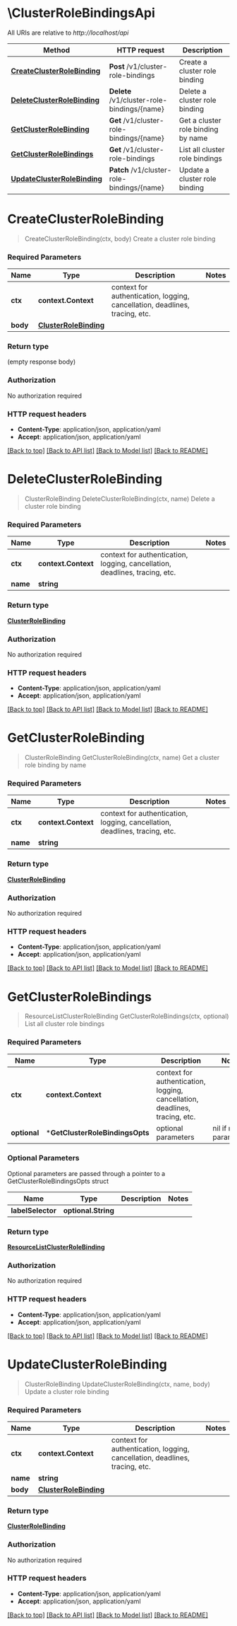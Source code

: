 # \ClusterRoleBindingsApi

All URIs are relative to *http://localhost/api*

Method | HTTP request | Description
------------- | ------------- | -------------
[**CreateClusterRoleBinding**](ClusterRoleBindingsApi.md#CreateClusterRoleBinding) | **Post** /v1/cluster-role-bindings | Create a cluster role binding
[**DeleteClusterRoleBinding**](ClusterRoleBindingsApi.md#DeleteClusterRoleBinding) | **Delete** /v1/cluster-role-bindings/{name} | Delete a cluster role binding
[**GetClusterRoleBinding**](ClusterRoleBindingsApi.md#GetClusterRoleBinding) | **Get** /v1/cluster-role-bindings/{name} | Get a cluster role binding by name
[**GetClusterRoleBindings**](ClusterRoleBindingsApi.md#GetClusterRoleBindings) | **Get** /v1/cluster-role-bindings | List all cluster role bindings
[**UpdateClusterRoleBinding**](ClusterRoleBindingsApi.md#UpdateClusterRoleBinding) | **Patch** /v1/cluster-role-bindings/{name} | Update a cluster role binding


# **CreateClusterRoleBinding**
> CreateClusterRoleBinding(ctx, body)
Create a cluster role binding



### Required Parameters

Name | Type | Description  | Notes
------------- | ------------- | ------------- | -------------
 **ctx** | **context.Context** | context for authentication, logging, cancellation, deadlines, tracing, etc.
  **body** | [**ClusterRoleBinding**](ClusterRoleBinding.md)|  | 

### Return type

 (empty response body)

### Authorization

No authorization required

### HTTP request headers

 - **Content-Type**: application/json, application/yaml
 - **Accept**: application/json, application/yaml

[[Back to top]](#) [[Back to API list]](../README.md#documentation-for-api-endpoints) [[Back to Model list]](../README.md#documentation-for-models) [[Back to README]](../README.md)

# **DeleteClusterRoleBinding**
> ClusterRoleBinding DeleteClusterRoleBinding(ctx, name)
Delete a cluster role binding



### Required Parameters

Name | Type | Description  | Notes
------------- | ------------- | ------------- | -------------
 **ctx** | **context.Context** | context for authentication, logging, cancellation, deadlines, tracing, etc.
  **name** | **string**|  | 

### Return type

[**ClusterRoleBinding**](ClusterRoleBinding.md)

### Authorization

No authorization required

### HTTP request headers

 - **Content-Type**: application/json, application/yaml
 - **Accept**: application/json, application/yaml

[[Back to top]](#) [[Back to API list]](../README.md#documentation-for-api-endpoints) [[Back to Model list]](../README.md#documentation-for-models) [[Back to README]](../README.md)

# **GetClusterRoleBinding**
> ClusterRoleBinding GetClusterRoleBinding(ctx, name)
Get a cluster role binding by name



### Required Parameters

Name | Type | Description  | Notes
------------- | ------------- | ------------- | -------------
 **ctx** | **context.Context** | context for authentication, logging, cancellation, deadlines, tracing, etc.
  **name** | **string**|  | 

### Return type

[**ClusterRoleBinding**](ClusterRoleBinding.md)

### Authorization

No authorization required

### HTTP request headers

 - **Content-Type**: application/json, application/yaml
 - **Accept**: application/json, application/yaml

[[Back to top]](#) [[Back to API list]](../README.md#documentation-for-api-endpoints) [[Back to Model list]](../README.md#documentation-for-models) [[Back to README]](../README.md)

# **GetClusterRoleBindings**
> ResourceListClusterRoleBinding GetClusterRoleBindings(ctx, optional)
List all cluster role bindings



### Required Parameters

Name | Type | Description  | Notes
------------- | ------------- | ------------- | -------------
 **ctx** | **context.Context** | context for authentication, logging, cancellation, deadlines, tracing, etc.
 **optional** | ***GetClusterRoleBindingsOpts** | optional parameters | nil if no parameters

### Optional Parameters
Optional parameters are passed through a pointer to a GetClusterRoleBindingsOpts struct

Name | Type | Description  | Notes
------------- | ------------- | ------------- | -------------
 **labelSelector** | **optional.String**|  | 

### Return type

[**ResourceListClusterRoleBinding**](ResourceListClusterRoleBinding.md)

### Authorization

No authorization required

### HTTP request headers

 - **Content-Type**: application/json, application/yaml
 - **Accept**: application/json, application/yaml

[[Back to top]](#) [[Back to API list]](../README.md#documentation-for-api-endpoints) [[Back to Model list]](../README.md#documentation-for-models) [[Back to README]](../README.md)

# **UpdateClusterRoleBinding**
> ClusterRoleBinding UpdateClusterRoleBinding(ctx, name, body)
Update a cluster role binding



### Required Parameters

Name | Type | Description  | Notes
------------- | ------------- | ------------- | -------------
 **ctx** | **context.Context** | context for authentication, logging, cancellation, deadlines, tracing, etc.
  **name** | **string**|  | 
  **body** | [**ClusterRoleBinding**](ClusterRoleBinding.md)|  | 

### Return type

[**ClusterRoleBinding**](ClusterRoleBinding.md)

### Authorization

No authorization required

### HTTP request headers

 - **Content-Type**: application/json, application/yaml
 - **Accept**: application/json, application/yaml

[[Back to top]](#) [[Back to API list]](../README.md#documentation-for-api-endpoints) [[Back to Model list]](../README.md#documentation-for-models) [[Back to README]](../README.md)

